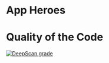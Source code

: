 # App Heroes

# Quality of the Code

[![DeepScan grade](https://deepscan.io/api/teams/22059/projects/25413/branches/794690/badge/grade.svg)](https://deepscan.io/dashboard#view=project&tid=22059&pid=25413&bid=794690)

